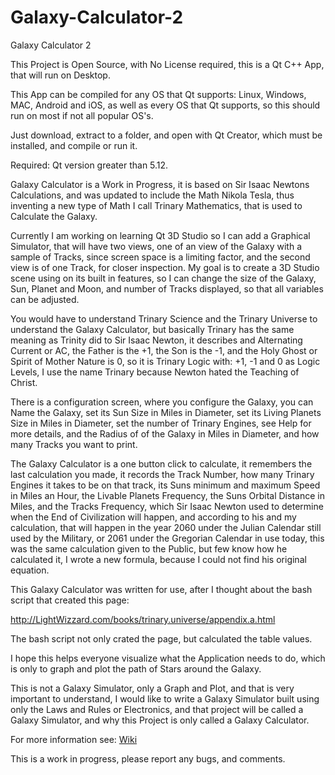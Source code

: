 # Galaxy-Calculator-2
Galaxy Calculator 2

This Project is Open Source, with No License required,
this is a Qt C++ App, that will run on Desktop.

This App can be compiled for any OS that Qt supports: Linux, Windows, MAC, Android and iOS, as well as every OS that Qt supports,
so this should run on most if not all popular OS's.

Just download, extract to a folder, and open with Qt Creator, which must be installed,
and compile or run it.

Required: Qt version greater than 5.12.

Galaxy Calculator is a Work in Progress, it is based on Sir Isaac Newtons Calculations,
and was updated to include the Math Nikola Tesla,
thus inventing a new type of Math I call Trinary Mathematics,
that is used to Calculate the Galaxy.

Currently I am working on learning Qt 3D Studio so I can add a Graphical Simulator,
that will have two views,
one of an view of the Galaxy with a sample of Tracks,
since screen space is a limiting factor,
and the second view is of one Track,
for closer inspection.
My goal is to create a 3D Studio scene using on its built in features,
so I can change the size of the Galaxy, Sun, Planet and Moon,
and number of Tracks displayed,
so that all variables can be adjusted.

You would have to understand Trinary Science and the Trinary Universe to understand the Galaxy Calculator,
but basically Trinary has the same meaning as Trinity did to Sir Isaac Newton,
it describes and Alternating Current or AC,
the Father is the +1, the Son is the -1, and the Holy Ghost or Spirit of Mother Nature is 0,
so it is Trinary Logic with: +1, -1 and 0 as Logic Levels,
I use the name Trinary because Newton hated the Teaching of Christ.

There is a configuration screen, where you configure the Galaxy,
you can Name the Galaxy,
set its Sun Size in Miles in Diameter,
set its Living Planets Size in Miles in Diameter,
set the number of Trinary Engines, see Help for more details,
and the Radius of of the Galaxy in Miles in Diameter,
and how many Tracks you want to print.

The Galaxy Calculator is a one button click to calculate,
it remembers the last calculation you made,
it records the Track Number,
how many Trinary Engines it takes to be on that track,
its Suns minimum and maximum Speed in Miles an Hour,
the Livable Planets Frequency,
the Suns Orbital Distance in Miles,
and the Tracks Frequency,
which Sir Isaac Newton used to determine when the End of Civilization will happen,
and according to his and my calculation,
that will happen in the year 2060 under the Julian Calendar still used by the Military,
or 2061 under the Gregorian Calendar in use today,
this was the same calculation given to the Public,
but few know how he calculated it,
I wrote a new formula, because I could not find his original equation.

This Galaxy Calculator was written for use,
after I thought about the bash script that created this page:

http://LightWizzard.com/books/trinary.universe/appendix.a.html

The bash script not only crated the page, but calculated the table values.

I hope this helps everyone visualize what the Application needs to do,
which is only to graph and plot the path of Stars around the Galaxy.

This is not a Galaxy Simulator, only a Graph and Plot,
and that is very important to understand,
I would like to write a Galaxy Simulator built using only the Laws and Rules or Electronics,
and that project will be called a Galaxy Simulator,
and why this Project is only called a Galaxy Calculator.

For more information see: [Wiki](https://github.com/Light-Wizzard/Galaxy-Calculator-2/wiki)

This is a work in progress, please report any bugs, and comments.



